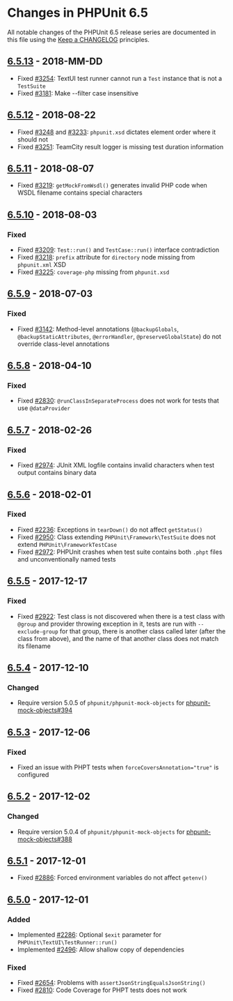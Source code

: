 # Changes in PHPUnit 6.5

All notable changes of the PHPUnit 6.5 release series are documented in this file using the [Keep a CHANGELOG](http://keepachangelog.com/) principles.

## [6.5.13] - 2018-MM-DD

* Fixed [#3254](https://github.com/sebastianbergmann/phpunit/issues/3254): TextUI test runner cannot run a `Test` instance that is not a `TestSuite`
* Fixed [#3181](https://github.com/sebastianbergmann/phpunit/issues/3181): Make --filter case insensitive

## [6.5.12] - 2018-08-22

* Fixed [#3248](https://github.com/sebastianbergmann/phpunit/issues/3248) and [#3233](https://github.com/sebastianbergmann/phpunit/issues/3233): `phpunit.xsd` dictates element order where it should not
* Fixed [#3251](https://github.com/sebastianbergmann/phpunit/issues/3251): TeamCity result logger is missing test duration information

## [6.5.11] - 2018-08-07

* Fixed [#3219](https://github.com/sebastianbergmann/phpunit/issues/3219): `getMockFromWsdl()` generates invalid PHP code when WSDL filename contains special characters

## [6.5.10] - 2018-08-03

### Fixed

* Fixed [#3209](https://github.com/sebastianbergmann/phpunit/issues/3209): `Test::run()` and `TestCase::run()` interface contradiction
* Fixed [#3218](https://github.com/sebastianbergmann/phpunit/issues/3218): `prefix` attribute for `directory` node missing from `phpunit.xml` XSD
* Fixed [#3225](https://github.com/sebastianbergmann/phpunit/issues/3225): `coverage-php` missing from `phpunit.xsd`

## [6.5.9] - 2018-07-03

### Fixed

* Fixed [#3142](https://github.com/sebastianbergmann/phpunit/issues/3142): Method-level annotations (`@backupGlobals`, `@backupStaticAttributes`, `@errorHandler`, `@preserveGlobalState`) do not override class-level annotations

## [6.5.8] - 2018-04-10

### Fixed

* Fixed [#2830](https://github.com/sebastianbergmann/phpunit/issues/2830): `@runClassInSeparateProcess` does not work for tests that use `@dataProvider`

## [6.5.7] - 2018-02-26

### Fixed

* Fixed [#2974](https://github.com/sebastianbergmann/phpunit/issues/2974): JUnit XML logfile contains invalid characters when test output contains binary data

## [6.5.6] - 2018-02-01

### Fixed

* Fixed [#2236](https://github.com/sebastianbergmann/phpunit/issues/2236): Exceptions in `tearDown()` do not affect `getStatus()`
* Fixed [#2950](https://github.com/sebastianbergmann/phpunit/issues/2950): Class extending `PHPUnit\Framework\TestSuite` does not extend `PHPUnit\FrameworkTestCase`
* Fixed [#2972](https://github.com/sebastianbergmann/phpunit/issues/2972): PHPUnit crashes when test suite contains both `.phpt` files and unconventionally named tests

## [6.5.5] - 2017-12-17

### Fixed

* Fixed [#2922](https://github.com/sebastianbergmann/phpunit/issues/2922): Test class is not discovered when there is a test class with `@group` and provider throwing exception in it, tests are run with `--exclude-group` for that group, there is another class called later (after the class from above), and the name of that another class does not match its filename

## [6.5.4] - 2017-12-10

### Changed

* Require version 5.0.5 of `phpunit/phpunit-mock-objects` for [phpunit-mock-objects#394](https://github.com/sebastianbergmann/phpunit-mock-objects/issues/394)

## [6.5.3] - 2017-12-06

### Fixed

* Fixed an issue with PHPT tests when `forceCoversAnnotation="true"` is configured

## [6.5.2] - 2017-12-02

### Changed

* Require version 5.0.4 of `phpunit/phpunit-mock-objects` for [phpunit-mock-objects#388](https://github.com/sebastianbergmann/phpunit-mock-objects/issues/388)

## [6.5.1] - 2017-12-01

* Fixed [#2886](https://github.com/sebastianbergmann/phpunit/pull/2886): Forced environment variables do not affect `getenv()`

## [6.5.0] - 2017-12-01

### Added

* Implemented [#2286](https://github.com/sebastianbergmann/phpunit/issues/2286): Optional `$exit` parameter for `PHPUnit\TextUI\TestRunner::run()`
* Implemented [#2496](https://github.com/sebastianbergmann/phpunit/issues/2496): Allow shallow copy of dependencies

### Fixed

* Fixed [#2654](https://github.com/sebastianbergmann/phpunit/issues/2654): Problems with `assertJsonStringEqualsJsonString()`
* Fixed [#2810](https://github.com/sebastianbergmann/phpunit/pull/2810): Code Coverage for PHPT tests does not work

[6.5.13]: https://github.com/sebastianbergmann/phpunit/compare/6.5.12...6.5.13
[6.5.12]: https://github.com/sebastianbergmann/phpunit/compare/6.5.11...6.5.12
[6.5.11]: https://github.com/sebastianbergmann/phpunit/compare/6.5.10...6.5.11
[6.5.10]: https://github.com/sebastianbergmann/phpunit/compare/6.5.9...6.5.10
[6.5.9]: https://github.com/sebastianbergmann/phpunit/compare/6.5.8...6.5.9
[6.5.8]: https://github.com/sebastianbergmann/phpunit/compare/6.5.7...6.5.8
[6.5.7]: https://github.com/sebastianbergmann/phpunit/compare/6.5.6...6.5.7
[6.5.6]: https://github.com/sebastianbergmann/phpunit/compare/6.5.5...6.5.6
[6.5.5]: https://github.com/sebastianbergmann/phpunit/compare/6.5.4...6.5.5
[6.5.4]: https://github.com/sebastianbergmann/phpunit/compare/6.5.3...6.5.4
[6.5.3]: https://github.com/sebastianbergmann/phpunit/compare/6.5.2...6.5.3
[6.5.2]: https://github.com/sebastianbergmann/phpunit/compare/6.5.1...6.5.2
[6.5.1]: https://github.com/sebastianbergmann/phpunit/compare/6.5.0...6.5.1
[6.5.0]: https://github.com/sebastianbergmann/phpunit/compare/6.4...6.5.0

